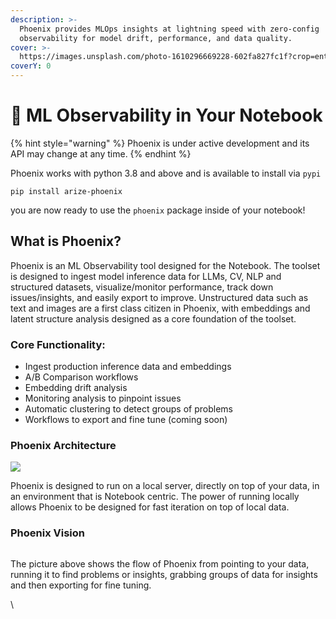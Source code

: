 ```yaml
---
description: >-
  Phoenix provides MLOps insights at lightning speed with zero-config
  observability for model drift, performance, and data quality.
cover: >-
  https://images.unsplash.com/photo-1610296669228-602fa827fc1f?crop=entropy&cs=tinysrgb&fm=jpg&ixid=MnwxOTcwMjR8MHwxfHNlYXJjaHw1fHxzcGFjZXxlbnwwfHx8fDE2NzkwOTMzODc&ixlib=rb-4.0.3&q=80
coverY: 0
---
```


# 🌟 ML Observability in Your Notebook



{% hint style="warning" %}
Phoenix is under active development and its API may change at any time.
{% endhint %}

Phoenix works with python 3.8 and above and is available to install via `pypi`

```shell
pip install arize-phoenix
```

you are now ready to use the `phoenix` package inside of your notebook!

## What is Phoenix?

Phoenix is an ML Observability tool designed for the Notebook. The toolset is designed to ingest model inference data for LLMs, CV, NLP and structured datasets, visualize/monitor performance, track down issues/insights, and easily export to improve. Unstructured data such as text and images are a first class citizen in Phoenix, with embeddings and latent structure analysis designed as a core foundation of the toolset.&#x20;

### Core Functionality:

* Ingest production inference data and embeddings&#x20;
* A/B Comparison workflows
* Embedding drift analysis
* Monitoring analysis to pinpoint issues&#x20;
* Automatic clustering to detect groups of problems&#x20;
* Workflows to export and fine tune (coming soon)

### Phoenix Architecture

![](https://lh5.googleusercontent.com/lGqPXbhn1bR7bUVFeIKaAn-MJ87rWr6cU8TXiPLolTDHKawLRCHMekas9uliO9ZLnWb8jxOeQ4Xq2bkr\_\_3bsRP5t9dGoXSkfHPg7iFpUeaO6ivxqnERVQjjQIaByRsKBGfCNA85MgwWaMwEXhGrgOo)

Phoenix is designed to run on a local server, directly on top of your data, in an environment that is Notebook centric. The power of running locally allows Phoenix to be designed for fast iteration on top of local data.

### Phoenix Vision

<figure><img src="https://lh3.googleusercontent.com/uzRSF5MXNsti1NVxbn82Pnsx-pPpFznpQyV8ZYofFr2maqc5KbmdAf2zQ1wmDMeVwB8n0quoqpNozuGjKFwwtEXjO45Q5fplz4Oo3CbdeAuP-UomkjFglxkFjVtGDjHnVZ_ZyQpDq7TmtX69Iwn9f4M" alt=""><figcaption></figcaption></figure>

The picture above shows the flow of Phoenix from pointing to your data, running it to find problems or insights, grabbing groups of data for insights and then exporting for fine tuning.&#x20;

\

